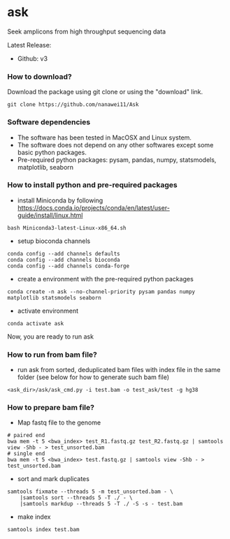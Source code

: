 # ask #

Seek amplicons from high throughput sequencing data

Latest Release:
* Github: v3

### How to download? ###

Download the package using git clone or using the "download" link.
```
git clone https://github.com/nanawei11/Ask
```

### Software dependencies ###
* The software has been tested in MacOSX and Linux system.
* The software does not depend on any other softwares except some basic python packages.
* Pre-required python packages: pysam, pandas, numpy, statsmodels, matplotlib, seaborn


### How to install python and pre-required packages ###
* install Miniconda by following https://docs.conda.io/projects/conda/en/latest/user-guide/install/linux.html
```
bash Miniconda3-latest-Linux-x86_64.sh
```
* setup bioconda channels
```
conda config --add channels defaults
conda config --add channels bioconda
conda config --add channels conda-forge
```
* create a environment with the pre-required python packages
```
conda create -n ask --no-channel-priority pysam pandas numpy matplotlib statsmodels seaborn
```
* activate environment
```
conda activate ask
```
Now, you are ready to run ask


### How to run from bam file? ###
* run ask from sorted, deduplicated bam files with index file in the same folder (see below for how to generate such bam file)
```
<ask_dir>/ask/ask_cmd.py -i test.bam -o test_ask/test -g hg38
```

### How to prepare bam file? ###
* Map fastq file to the genome
```
# paired end
bwa mem -t 5 <bwa_index> test_R1.fastq.gz test_R2.fastq.gz | samtools view -Shb - > test_unsorted.bam
# single end
bwa mem -t 5 <bwa_index> test.fastq.gz | samtools view -Shb - > test_unsorted.bam
```
* sort and mark duplicates
```
samtools fixmate --threads 5 -m test_unsorted.bam - \
    |samtools sort --threads 5 -T ./ - \
    |samtools markdup --threads 5 -T ./ -S -s - test.bam
```
* make index
```
samtools index test.bam
```
